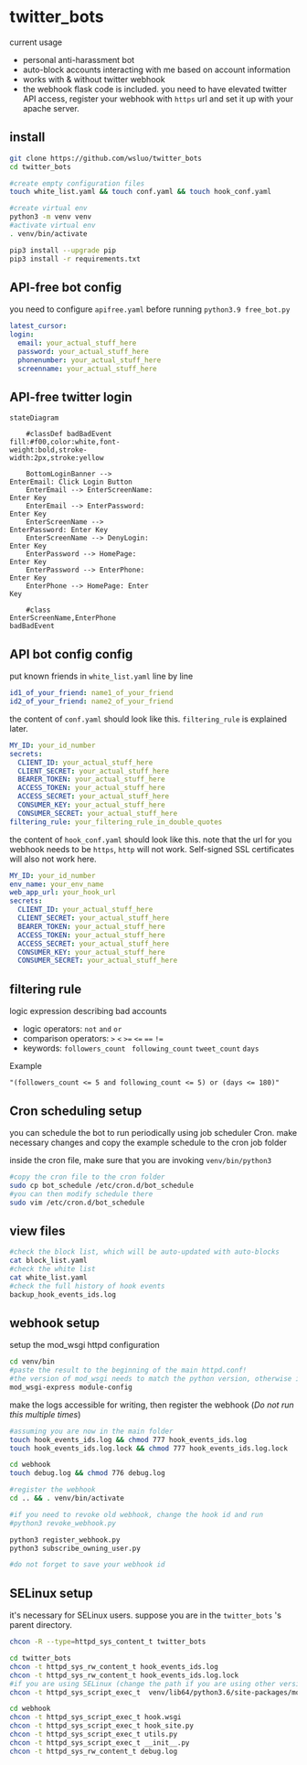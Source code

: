 # twitter_bots

current usage
- personal anti-harassment bot
- auto-block accounts interacting with me based on account information
- works with & without twitter webhook
- the webhook flask code is included. you need to have elevated twitter API access, register your webhook with `https` url and set it up with your apache server. 

## install

```bash
git clone https://github.com/wsluo/twitter_bots
cd twitter_bots

#create empty configuration files
touch white_list.yaml && touch conf.yaml && touch hook_conf.yaml

#create virtual env
python3 -m venv venv
#activate virtual env
. venv/bin/activate

pip3 install --upgrade pip
pip3 install -r requirements.txt
```

## API-free bot config
you need to configure `apifree.yaml` before running `python3.9 free_bot.py`
```yaml
latest_cursor:
login:
  email: your_actual_stuff_here
  password: your_actual_stuff_here
  phonenumber: your_actual_stuff_here
  screenname: your_actual_stuff_here
```

## API-free twitter login
<style>
.mermaid {width:50% !important}
</style>
```mermaid
stateDiagram

    #classDef badBadEvent fill:#f00,color:white,font-weight:bold,stroke-width:2px,stroke:yellow
    
    BottomLoginBanner --> EnterEmail: Click Login Button
    EnterEmail --> EnterScreenName: Enter Key
    EnterEmail --> EnterPassword: Enter Key
    EnterScreenName --> EnterPassword: Enter Key
    EnterScreenName --> DenyLogin: Enter Key
    EnterPassword --> HomePage: Enter Key
    EnterPassword --> EnterPhone: Enter Key
    EnterPhone --> HomePage: Enter Key
    
    #class EnterScreenName,EnterPhone badBadEvent
```

## API bot config config
put known friends in `white_list.yaml` line by line
```yaml
id1_of_your_friend: name1_of_your_friend
id2_of_your_friend: name2_of_your_friend
```

the content of `conf.yaml` should look like this. `filtering_rule` is explained later.
```yaml
MY_ID: your_id_number
secrets:
  CLIENT_ID: your_actual_stuff_here
  CLIENT_SECRET: your_actual_stuff_here
  BEARER_TOKEN: your_actual_stuff_here
  ACCESS_TOKEN: your_actual_stuff_here
  ACCESS_SECRET: your_actual_stuff_here
  CONSUMER_KEY: your_actual_stuff_here
  CONSUMER_SECRET: your_actual_stuff_here
filtering_rule: your_filtering_rule_in_double_quotes
```

the content of `hook_conf.yaml` should look like this.
note that the url for you webhook needs to be `https`, `http` will not work. Self-signed SSL certificates will also not work here.
```yaml
MY_ID: your_id_number
env_name: your_env_name
web_app_url: your_hook_url
secrets:
  CLIENT_ID: your_actual_stuff_here
  CLIENT_SECRET: your_actual_stuff_here
  BEARER_TOKEN: your_actual_stuff_here
  ACCESS_TOKEN: your_actual_stuff_here
  ACCESS_SECRET: your_actual_stuff_here
  CONSUMER_KEY: your_actual_stuff_here
  CONSUMER_SECRET: your_actual_stuff_here
```

## filtering rule
logic expression describing bad accounts

- logic operators:  `not` `and` `or`  
- comparison operators:  `>` `<` `>=` `<=` `==` `!=`
- keywords: `followers_count ` `following_count`  `tweet_count` `days`  

Example
```
"(followers_count <= 5 and following_count <= 5) or (days <= 180)"
```

## Cron scheduling setup
you can schedule the bot to run periodically using job scheduler Cron. 
make necessary changes and copy the example schedule to the cron job folder

inside the cron file, make sure that you are invoking `venv/bin/python3`
```bash
#copy the cron file to the cron folder
sudo cp bot_schedule /etc/cron.d/bot_schedule
#you can then modify schedule there
sudo vim /etc/cron.d/bot_schedule
```

## view files
```bash
#check the block list, which will be auto-updated with auto-blocks
cat block_list.yaml
#check the white list
cat white_list.yaml
#check the full history of hook events
backup_hook_events_ids.log
```

## webhook setup

setup the mod_wsgi httpd configuration
```bash
cd venv/bin
#paste the result to the beginning of the main httpd.conf! 
#the version of mod_wsgi needs to match the python version, otherwise it's bug prone
mod_wsgi-express module-config
```

make the logs accessible for writing, then register the webhook (*Do not run this multiple times*)
```bash
#assuming you are now in the main folder
touch hook_events_ids.log && chmod 777 hook_events_ids.log
touch hook_events_ids.log.lock && chmod 777 hook_events_ids.log.lock

cd webhook
touch debug.log && chmod 776 debug.log

#register the webhook
cd .. && . venv/bin/activate

#if you need to revoke old webhook, change the hook id and run
#python3 revoke_webhook.py

python3 register_webhook.py
python3 subscribe_owning_user.py

#do not forget to save your webhook id
```


## SELinux setup
it's necessary for SELinux users.
suppose you are in the `twitter_bots` 's parent directory.
```bash
chcon -R --type=httpd_sys_content_t twitter_bots

cd twitter_bots
chcon -t httpd_sys_rw_content_t hook_events_ids.log
chcon -t httpd_sys_rw_content_t hook_events_ids.log.lock
#if you are using SELinux (change the path if you are using other versions)
chcon -t httpd_sys_script_exec_t  venv/lib64/python3.6/site-packages/mod_wsgi/server/mod_wsgi-py36.cpython-36m-aarch64-linux-gnu.so

cd webhook
chcon -t httpd_sys_script_exec_t hook.wsgi
chcon -t httpd_sys_script_exec_t hook_site.py
chcon -t httpd_sys_script_exec_t utils.py
chcon -t httpd_sys_script_exec_t __init__.py
chcon -t httpd_sys_rw_content_t debug.log
````